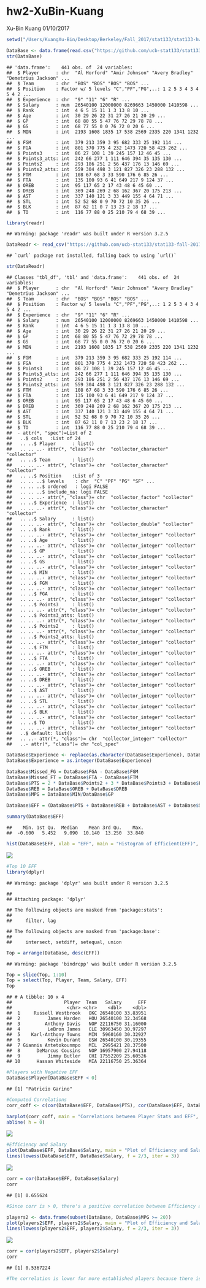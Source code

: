 hw2-XuBin-Kuang
================
Xu-Bin Kuang
01/10/2017

``` r
setwd("/Users/KuangXu-Bin/Desktop/Berkeley/Fall_2017/stat133/stat133-hws-fall17/hw02")
```

``` r
DataBase <- data.frame(read.csv("https://github.com/ucb-stat133/stat133-fall-2017/raw/master/data/nba2017-player-statistics.csv", header = TRUE, colClasses=c("Player"="character", "Team" = "character", "Experience" = "character", "Position" = "factor", "Salary" = 'double')))
str(DataBase)
```

    ## 'data.frame':    441 obs. of  24 variables:
    ##  $ Player      : chr  "Al Horford" "Amir Johnson" "Avery Bradley" "Demetrius Jackson" ...
    ##  $ Team        : chr  "BOS" "BOS" "BOS" "BOS" ...
    ##  $ Position    : Factor w/ 5 levels "C","PF","PG",..: 1 2 5 3 4 3 4 5 4 2 ...
    ##  $ Experience  : chr  "9" "11" "6" "R" ...
    ##  $ Salary      : num  26540100 12000000 8269663 1450000 1410598 ...
    ##  $ Rank        : int  4 6 5 15 11 1 3 13 8 10 ...
    ##  $ Age         : int  30 29 26 22 31 27 26 21 20 29 ...
    ##  $ GP          : int  68 80 55 5 47 76 72 29 78 78 ...
    ##  $ GS          : int  68 77 55 0 0 76 72 0 20 6 ...
    ##  $ MIN         : int  2193 1608 1835 17 538 2569 2335 220 1341 1232 ...
    ##  $ FGM         : int  379 213 359 3 95 682 333 25 192 114 ...
    ##  $ FGA         : int  801 370 775 4 232 1473 720 58 423 262 ...
    ##  $ Points3     : int  86 27 108 1 39 245 157 12 46 45 ...
    ##  $ Points3_atts: int  242 66 277 1 111 646 394 35 135 130 ...
    ##  $ Points2     : int  293 186 251 2 56 437 176 13 146 69 ...
    ##  $ Points2_atts: int  559 304 498 3 121 827 326 23 288 132 ...
    ##  $ FTM         : int  108 67 68 3 33 590 176 6 85 26 ...
    ##  $ FTA         : int  135 100 93 6 41 649 217 9 124 37 ...
    ##  $ OREB        : int  95 117 65 2 17 43 48 6 45 60 ...
    ##  $ DREB        : int  369 248 269 2 68 162 367 20 175 213 ...
    ##  $ AST         : int  337 140 121 3 33 449 155 4 64 71 ...
    ##  $ STL         : int  52 52 68 0 9 70 72 10 35 26 ...
    ##  $ BLK         : int  87 62 11 0 7 13 23 2 18 17 ...
    ##  $ TO          : int  116 77 88 0 25 210 79 4 68 39 ...

``` r
library(readr)
```

    ## Warning: package 'readr' was built under R version 3.2.5

``` r
DataReadr <- read_csv("https://github.com/ucb-stat133/stat133-fall-2017/raw/master/data/nba2017-player-statistics.csv", col_types = cols(.default = col_integer(),Player = col_character(), Team = col_character(), Position = col_factor(c('C','PF','PG','SF','SG')), Experience = col_character(), Salary = col_double()))
```

    ## `curl` package not installed, falling back to using `url()`

``` r
str(DataReadr)
```

    ## Classes 'tbl_df', 'tbl' and 'data.frame':    441 obs. of  24 variables:
    ##  $ Player      : chr  "Al Horford" "Amir Johnson" "Avery Bradley" "Demetrius Jackson" ...
    ##  $ Team        : chr  "BOS" "BOS" "BOS" "BOS" ...
    ##  $ Position    : Factor w/ 5 levels "C","PF","PG",..: 1 2 5 3 4 3 4 5 4 2 ...
    ##  $ Experience  : chr  "9" "11" "6" "R" ...
    ##  $ Salary      : num  26540100 12000000 8269663 1450000 1410598 ...
    ##  $ Rank        : int  4 6 5 15 11 1 3 13 8 10 ...
    ##  $ Age         : int  30 29 26 22 31 27 26 21 20 29 ...
    ##  $ GP          : int  68 80 55 5 47 76 72 29 78 78 ...
    ##  $ GS          : int  68 77 55 0 0 76 72 0 20 6 ...
    ##  $ MIN         : int  2193 1608 1835 17 538 2569 2335 220 1341 1232 ...
    ##  $ FGM         : int  379 213 359 3 95 682 333 25 192 114 ...
    ##  $ FGA         : int  801 370 775 4 232 1473 720 58 423 262 ...
    ##  $ Points3     : int  86 27 108 1 39 245 157 12 46 45 ...
    ##  $ Points3_atts: int  242 66 277 1 111 646 394 35 135 130 ...
    ##  $ Points2     : int  293 186 251 2 56 437 176 13 146 69 ...
    ##  $ Points2_atts: int  559 304 498 3 121 827 326 23 288 132 ...
    ##  $ FTM         : int  108 67 68 3 33 590 176 6 85 26 ...
    ##  $ FTA         : int  135 100 93 6 41 649 217 9 124 37 ...
    ##  $ OREB        : int  95 117 65 2 17 43 48 6 45 60 ...
    ##  $ DREB        : int  369 248 269 2 68 162 367 20 175 213 ...
    ##  $ AST         : int  337 140 121 3 33 449 155 4 64 71 ...
    ##  $ STL         : int  52 52 68 0 9 70 72 10 35 26 ...
    ##  $ BLK         : int  87 62 11 0 7 13 23 2 18 17 ...
    ##  $ TO          : int  116 77 88 0 25 210 79 4 68 39 ...
    ##  - attr(*, "spec")=List of 2
    ##   ..$ cols   :List of 24
    ##   .. ..$ Player      : list()
    ##   .. .. ..- attr(*, "class")= chr  "collector_character" "collector"
    ##   .. ..$ Team        : list()
    ##   .. .. ..- attr(*, "class")= chr  "collector_character" "collector"
    ##   .. ..$ Position    :List of 3
    ##   .. .. ..$ levels    : chr  "C" "PF" "PG" "SF" ...
    ##   .. .. ..$ ordered   : logi FALSE
    ##   .. .. ..$ include_na: logi FALSE
    ##   .. .. ..- attr(*, "class")= chr  "collector_factor" "collector"
    ##   .. ..$ Experience  : list()
    ##   .. .. ..- attr(*, "class")= chr  "collector_character" "collector"
    ##   .. ..$ Salary      : list()
    ##   .. .. ..- attr(*, "class")= chr  "collector_double" "collector"
    ##   .. ..$ Rank        : list()
    ##   .. .. ..- attr(*, "class")= chr  "collector_integer" "collector"
    ##   .. ..$ Age         : list()
    ##   .. .. ..- attr(*, "class")= chr  "collector_integer" "collector"
    ##   .. ..$ GP          : list()
    ##   .. .. ..- attr(*, "class")= chr  "collector_integer" "collector"
    ##   .. ..$ GS          : list()
    ##   .. .. ..- attr(*, "class")= chr  "collector_integer" "collector"
    ##   .. ..$ MIN         : list()
    ##   .. .. ..- attr(*, "class")= chr  "collector_integer" "collector"
    ##   .. ..$ FGM         : list()
    ##   .. .. ..- attr(*, "class")= chr  "collector_integer" "collector"
    ##   .. ..$ FGA         : list()
    ##   .. .. ..- attr(*, "class")= chr  "collector_integer" "collector"
    ##   .. ..$ Points3     : list()
    ##   .. .. ..- attr(*, "class")= chr  "collector_integer" "collector"
    ##   .. ..$ Points3_atts: list()
    ##   .. .. ..- attr(*, "class")= chr  "collector_integer" "collector"
    ##   .. ..$ Points2     : list()
    ##   .. .. ..- attr(*, "class")= chr  "collector_integer" "collector"
    ##   .. ..$ Points2_atts: list()
    ##   .. .. ..- attr(*, "class")= chr  "collector_integer" "collector"
    ##   .. ..$ FTM         : list()
    ##   .. .. ..- attr(*, "class")= chr  "collector_integer" "collector"
    ##   .. ..$ FTA         : list()
    ##   .. .. ..- attr(*, "class")= chr  "collector_integer" "collector"
    ##   .. ..$ OREB        : list()
    ##   .. .. ..- attr(*, "class")= chr  "collector_integer" "collector"
    ##   .. ..$ DREB        : list()
    ##   .. .. ..- attr(*, "class")= chr  "collector_integer" "collector"
    ##   .. ..$ AST         : list()
    ##   .. .. ..- attr(*, "class")= chr  "collector_integer" "collector"
    ##   .. ..$ STL         : list()
    ##   .. .. ..- attr(*, "class")= chr  "collector_integer" "collector"
    ##   .. ..$ BLK         : list()
    ##   .. .. ..- attr(*, "class")= chr  "collector_integer" "collector"
    ##   .. ..$ TO          : list()
    ##   .. .. ..- attr(*, "class")= chr  "collector_integer" "collector"
    ##   ..$ default: list()
    ##   .. ..- attr(*, "class")= chr  "collector_integer" "collector"
    ##   ..- attr(*, "class")= chr "col_spec"

``` r
DataBase$Experience <- replace(as.character(DataBase$Experience), DataBase$Experience == "R", 0)
DataBase$Experience = as.integer(DataBase$Experience)
```

``` r
DataBase$Missed_FG = DataBase$FGA - DataBase$FGM
DataBase$Missed_FT = DataBase$FTA - DataBase$FTM
DataBase$PTS = 2 * DataBase$Points2 + 3 * DataBase$Points3 + DataBase$FTM
DataBase$REB = DataBase$OREB + DataBase$DREB
DataBase$MPG = DataBase$MIN/DataBase$GP
```

``` r
DataBase$EFF = (DataBase$PTS + DataBase$REB + DataBase$AST + DataBase$STL + DataBase$BLK - DataBase$Missed_FG - DataBase$Missed_FT - DataBase$TO) / DataBase$GP

summary(DataBase$EFF)
```

    ##    Min. 1st Qu.  Median    Mean 3rd Qu.    Max. 
    ##  -0.600   5.452   9.090  10.140  13.250  33.840

``` r
hist(DataBase$EFF, xlab = "EFF", main = "Histogram of Efficient(EFF)", col = "gray")
```

![](hw2-XuBin-Kuang_files/figure-markdown_github-ascii_identifiers/unnamed-chunk-7-1.png)

``` r
#Top 10 EFF
library(dplyr)
```

    ## Warning: package 'dplyr' was built under R version 3.2.5

    ## 
    ## Attaching package: 'dplyr'

    ## The following objects are masked from 'package:stats':
    ## 
    ##     filter, lag

    ## The following objects are masked from 'package:base':
    ## 
    ##     intersect, setdiff, setequal, union

``` r
Top = arrange(DataBase, desc(EFF))
```

    ## Warning: package 'bindrcpp' was built under R version 3.2.5

``` r
Top = slice(Top, 1:10)
Top = select(Top, Player, Team, Salary, EFF)
Top
```

    ## # A tibble: 10 x 4
    ##                   Player  Team   Salary      EFF
    ##                    <chr> <chr>    <dbl>    <dbl>
    ##  1     Russell Westbrook   OKC 26540100 33.83951
    ##  2          James Harden   HOU 26540100 32.34568
    ##  3         Anthony Davis   NOP 22116750 31.16000
    ##  4          LeBron James   CLE 30963450 30.97297
    ##  5    Karl-Anthony Towns   MIN  5960160 30.32927
    ##  6          Kevin Durant   GSW 26540100 30.19355
    ##  7 Giannis Antetokounmpo   MIL  2995421 28.37500
    ##  8      DeMarcus Cousins   NOP 16957900 27.94118
    ##  9          Jimmy Butler   CHI 17552209 25.60526
    ## 10      Hassan Whiteside   MIA 22116750 25.36364

``` r
#Players with Negative EFF
DataBase$Player[DataBase$EFF < 0]
```

    ## [1] "Patricio Garino"

``` r
#Computed Correlations
corr_coff <- c(cor(DataBase$EFF, DataBase$PTS), cor(DataBase$EFF, DataBase$REB), cor(DataBase$EFF, DataBase$AST), cor(DataBase$EFF, DataBase$STL), cor(DataBase$EFF, DataBase$BLK), cor(DataBase$EFF, -DataBase$Missed_FG), cor(DataBase$EFF, -DataBase$Missed_FT), cor(DataBase$EFF, -DataBase$TO))

barplot(corr_coff, main = "Correlations between Player Stats and EFF", names.arg = c("PTS", "REB", "STL", "AST", "BLK", "Missed_FT", "Missed_FG", "TO"), ylim=c(-1,1), col = c("gray", "gray", "gray", "gray", "gray", "red", "red", "red") )
abline( h = 0)
```

![](hw2-XuBin-Kuang_files/figure-markdown_github-ascii_identifiers/unnamed-chunk-10-1.png)

``` r
#Efficiency and Salary
plot(DataBase$EFF, DataBase$Salary, main = "Plot of Efficiency and Salary", xlab = "Efficiency", ylab = "Salary")
lines(lowess(DataBase$EFF, DataBase$Salary, f = 2/3, iter = 3))
```

![](hw2-XuBin-Kuang_files/figure-markdown_github-ascii_identifiers/unnamed-chunk-11-1.png)

``` r
corr = cor(DataBase$EFF, DataBase$Salary)
corr
```

    ## [1] 0.655624

``` r
#Since corr is > 0, there's a positive correlation between Efficiency and Salary. The lowess line is less steep in the beginning, indicating that at lower levels of efficiency, slight increases in efficicenty corresponds with a low change in salary. However, above an EFF score of 15, the change looks to be proportional as shown by the steep lowess line. This could be because this me
```

``` r
players2 <- data.frame(subset(DataBase, DataBase$MPG >= 20))
plot(players2$EFF, players2$Salary, main = "Plot of Efficiency and Salary", xlab = "Efficiency", ylab = "Salary")
lines(lowess(players2$EFF, players2$Salary, f = 2/3, iter = 3))
```

![](hw2-XuBin-Kuang_files/figure-markdown_github-ascii_identifiers/unnamed-chunk-12-1.png)

``` r
corr = cor(players2$EFF, players2$Salary)
corr
```

    ## [1] 0.5367224

``` r
#The correlation is lower for more established players because there is a better track record for teams to decide on after rookies have been removed. 
```

